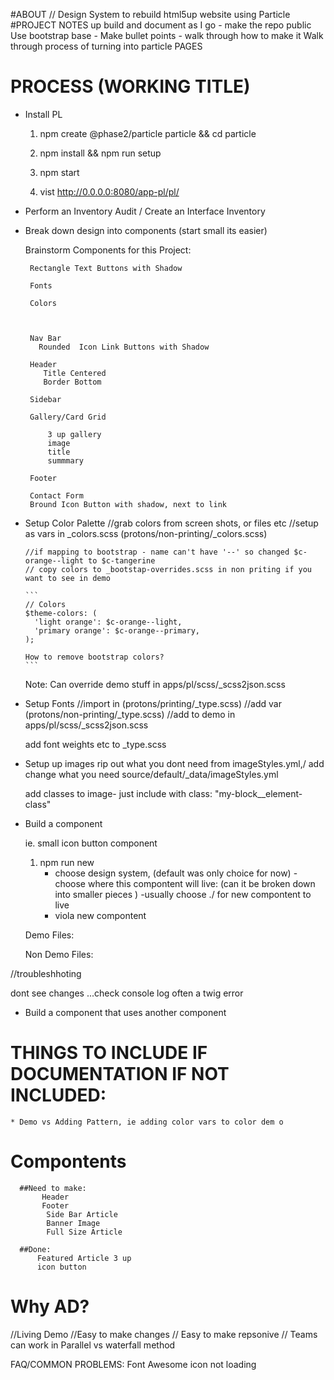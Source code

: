 #ABOUT 
// Design System to rebuild html5up website using Particle 
#PROJECT NOTES
up build and document as I go - make the repo public 
Use bootstrap base - 
Make bullet points - walk through how to make it 
Walk through process of turning into particle 
PAGES 

# PROCESS (WORKING TITLE)
* Install PL 
    1. npm create @phase2/particle particle && cd particle
    
    2. npm install && npm run setup
    
    3. npm start
    
    4. vist http://0.0.0.0:8080/app-pl/pl/
    
*  Perform an Inventory Audit / Create an Interface Inventory 
*  Break down design into components (start small its easier)
    
    Brainstorm Components for this Project: 
    
        
     
        
        Rectangle Text Buttons with Shadow 
        
        Fonts
        
        Colors 
        
       
        
        Nav Bar
          Rounded  Icon Link Buttons with Shadow 
        
        Header 
           Title Centered
           Border Bottom 
           
        Sidebar
        
        Gallery/Card Grid 
                
            3 up gallery 
            image
            title
            summmary 
        
        Footer 
        
        Contact Form
        Bround Icon Button with shadow, next to link 
         
        
* Setup Color Palette 
    //grab colors from screen shots, or files etc
     //setup as vars in _colors.scss (protons/non-printing/_colors.scss)
    
    
      //if mapping to bootstrap - name can't have '--' so changed $c-orange--light to $c-tangerine
      // copy colors to _bootstap-overrides.scss in non priting if you want to see in demo  
      
      ```
      // Colors
      $theme-colors: (
        'light orange': $c-orange--light,
        'primary orange': $c-orange--primary,
      );
      
      How to remove bootstrap colors? 
      ```
      
      
     Note:  Can override demo stuff in apps/pl/scss/_scss2json.scss
     
* Setup Fonts
  //import in (protons/printing/_type.scss)
  //add var  (protons/non-printing/_type.scss) 
  //add to demo in apps/pl/scss/_scss2json.scss
  
  add font weights etc to _type.scss
  
  
    
  


* Setup up images
  rip out what you dont need from imageStyles.yml,/ add change what you need 
  source/default/_data/imageStyles.yml
  
  
  add classes to image- just include with class: "my-block__element-class"
  

* Build a component

  ie. small icon button component
  
  1.  npm run new
      - choose design system, (default was only choice for now) 
      -choose where this compontent will live:  (can it be broken down into smaller pieces )
      -usually choose ./ for new compontent to live
      - viola new compontent
     
    
    
   Demo Files: 
   
   Non Demo Files: 
   
   
       


//troubleshhoting 

   dont see changes ...check console log often a twig error
* Build a component that uses another component


# THINGS TO INCLUDE IF DOCUMENTATION IF NOT INCLUDED:
    * Demo vs Adding Pattern, ie adding color vars to color dem o
    
    
    
    
# Compontents
  
      ##Need to make:
           Header
           Footer
            Side Bar Article 
            Banner Image
            Full Size Article 
      
      ##Done: 
          Featured Article 3 up  
          icon button 
      
      
# Why AD? 
  //Living Demo 
  //Easy to make changes
  // Easy to make repsonive 
  // Teams can work in Parallel vs waterfall method 
      
  
      
  
      
FAQ/COMMON PROBLEMS:
  Font Awesome icon not loading
